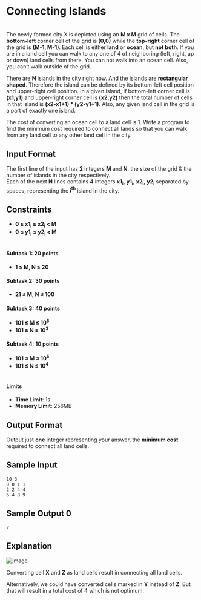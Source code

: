 # Connecting Islands  
&nbsp;  
The newly formed city X is depicted using an **M x M** grid of cells. 
The **bottom-left** corner cell of the grid is **(0,0)** while the **top-right** corner cell of the grid is 
**(M-1, M-1)**. Each cell is either **land** or **ocean**, but **not both**. 
If you are in a land cell you can walk to any one of 4 of neighboring (left, right, up or down) land cells from there. 
You can not walk into an ocean cell. Also, you can’t walk outside of the grid. 

There are **N** islands in the city right now. And the islands are **rectangular shaped**. 
Therefore the island can be defined by its bottom-left cell position and upper-right cell position. In a given island, 
if bottom-left corner cell is **(x1,y1)** and upper-right corner cell is **(x2,y2)** then the total number of cells in 
that island is **(x2-x1+1) * (y2-y1+1)**. Also, any given land cell in the grid is a part of exactly one island.

The cost of converting an ocean cell to a land cell is 1. 
Write a program to find the minimum cost required to connect all lands so that you can walk from any land cell to any 
other land cell in the city.  


## Input Format

The first line of the input has **2** integers **M** and **N**, 
the size of the grid & the number of islands in the city respectively.  
Each of the next **N** lines contains **4** integers **x1<sub>i</sub>**, **y1<sub>i</sub>**, **x2<sub>i</sub>**, 
**y2<sub>i</sub>** separated by spaces, representing the **i<sup>th</sup>** island in the city.  


## Constraints

- **0 &le; x1<sub>i</sub> &le; x2<sub>i</sub> < M**
- **0 &le; y1<sub>i</sub> &le; y2<sub>i</sub> < M**  
  &nbsp;  
  
#### **Subtask 1:** 20 points
- **1 &le; M, N &le; 20**  
#### **Subtask 2:** 30 points
- **21 &le; M, N &le; 100**  
#### **Subtask 3:** 40 points
- **101 &le; M &le; 10<sup>5</sup>**  
- **101 &le; N &le; 10<sup>3</sup>**  
#### **Subtask 4:** 10 points
- **101 &le; M &le; 10<sup>5</sup>**  
- **101 &le; N &le; 10<sup>4</sup>**  
  &nbsp;  
   
#### **Limits**
- **Time Limit**: 1s
- **Memory Limit**: 256MB

## Output Format

Output just **one** integer representing your answer, the **minimum cost** required to connect all land cells.  

  
## Sample Input

```
10 3
0 0 1 1
2 2 4 4
6 4 8 9
```

## Sample Output 0

```
2
```
  
## Explanation



![image](https://s3.amazonaws.com/hr-assets/0/1560570480-86389676c7-ScreenShot2019-06-15at9.17.40AM.png)  
  
Converting cell **X** and **Z** as land cells result in connecting all land cells. 

Alternatively, we could have converted cells marked in **Y** instead of **Z**. 
But that will result in a total cost of 4 which is not optimum.   
  
  